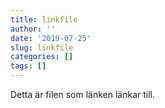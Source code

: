 ```yaml
---
title: linkfile
author: ''
date: '2019-07-25'
slug: linkfile
categories: []
tags: []
---
```



Detta är filen som länken länkar till.